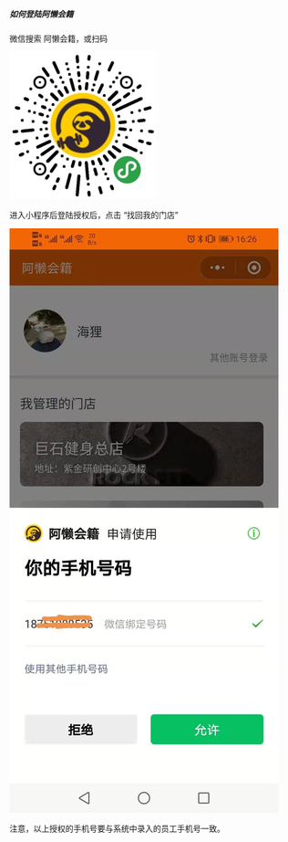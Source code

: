 ##### 如何登陆阿懒会籍
微信搜索 阿懒会籍，或扫码

![image-20190301222655667](../assets/阿懒会籍小程序码.jpg)

进入小程序后登陆授权后，点击 “找回我的门店”

![image-20190301222655667](../assets/授权手机号.jpeg)

注意，以上授权的手机号要与系统中录入的员工手机号一致。


